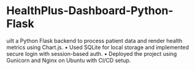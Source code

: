 # HealthPlus-Dashboard-Python-Flask
uilt a Python Flask backend to process patient data and render health metrics using Chart.js. • Used SQLite for local storage and implemented secure login with session-based auth. • Deployed the project using Gunicorn and Nginx on Ubuntu with CI/CD setup.
